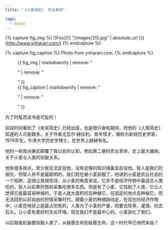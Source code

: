 ```yaml
---
title: "《人类简史》 农业革命"

tags:
  - books
---
```


{% capture fig_img %}
![Foo]({{ "/images/215.jpg" | absolute_url }})(http://www.ynharari.com/)
{% endcapture %}

{% capture fig_caption %}
Photo from ynharari.com.
{% endcapture %}

<figure>
  {{ fig_img | markdownify | remove: "<p>" | remove: "</p>" }}
  <figcaption>{{ fig_caption | markdownify | remove: "<p>" | remove: "</p>" }}</figcaption>
</figure>

 为了时髦而读书是可耻的！
 
 前段时间看到了《未来简史》已经出版，也是很兴奋和期待，而他的《人类简史》知道的人可能跟多。关于作者尤瓦尔·赫拉利，青年怪才，被称为新锐历史学家，1976年生，牛津大学历史学博士，在世界上赫赫有名。
 
 他的一些观点确实颠覆了我以前的认知，例如第二章的农业革命，史上最大骗局，关于小麦与人类的驯服关系。
 
 他有很多观点，至少我无法反驳他，没有足够的知识储备去反驳他。智人是我们的祖先，但智人并不是最聪明的，我们现在被小麦驯服了。他讲到小麦是农业社会的一个陷阱，这很让我很惊讶。从小麦的角度来说，它并不是经济作物中最适合人类吃的，智人以前靠狩猎和采集吃很多东西。但是有了小麦，它找到了人类，它让人觉得它是最容易种植的，于是人就大面积的去种植它，在固定的地点去种植它，而无法回到以前自由的狩猎采集时代，跟着小麦的种植路线走，在现在的经济作物中，小麦在地球上是最占优势的，人类为了小麦的产量，而要去除草、灌溉、捡去石头，让小麦有更好的生长环境。现在我们不是最中心的，小麦驯化了我们。
 
 以后智能机器要驯服人类了，从碳基生命到硅基生命，这一时代早已悄然来临？